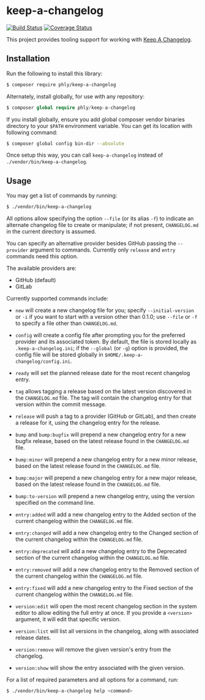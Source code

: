 # keep-a-changelog

[![Build Status](https://secure.travis-ci.org/phly/keep-a-changelog.svg?branch=master)](https://secure.travis-ci.org/phly/keep-a-changelog)
[![Coverage Status](https://coveralls.io/repos/github/phly/keep-a-changelog/badge.svg?branch=master)](https://coveralls.io/github/phly/keep-a-changelog?branch=master)

This project provides tooling support for working with [Keep A
Changelog](https://keepachangelog.com).

## Installation

Run the following to install this library:

```bash
$ composer require phly/keep-a-changelog
```

Alternately, install globally, for use with any repository:

```php
$ composer global require phly/keep-a-changelog
```

If you install globally, ensure you add global composer vendor binaries
directory to your `$PATH` environment variable. You can get its location with
following command:

```bash
$ composer global config bin-dir --absolute
```

Once setup this way, you can call `keep-a-changelog` instead of
`./vendor/bin/keep-a-changelog`.

## Usage

You may get a list of commands by running:

```bash
$ ./vendor/bin/keep-a-changelog
```

All options allow specifying the option `--file` (or its alias `-f`) to indicate
an alternate changelog file to create or manipulate; if not present,
`CHANGELOG.md` in the current directory is assumed.

You can specify an alternative provider besides GitHub passing the `--provider`
argument to commands. Currently only `release` and `entry` commands need this
option.

The available providers are:
- GitHub (default)
- GitLab

Currently supported commands include:

- `new` will create a new changelog file for you; specify `--initial-version` or
  `-i` if you want to start with a version other than 0.1.0; use `--file` or
  `-f` to specify a file other than `CHANGELOG.md`.

- `config` will create a config file after prompting you for the preferred
  provider and its associated token. By default, the file is stored locally as
  `.keep-a-changelog.ini`; if the `--global` (or `-g`) option is provided, the
  config file will be stored globally in `$HOME/.keep-a-changelog/config.ini`.

- `ready` will set the planned release date for the most recent changelog entry.

- `tag` allows tagging a release based on the latest version discovered in the
  `CHANGELOG.md` file. The tag will contain the changelog entry for that version
  within the commit message.

- `release` will push a tag to a provider (GitHub or GitLab), and then create a
  release for it, using the changelog entry for the release.

- `bump` and `bump:bugfix` will prepend a new changelog entry for a new bugfix
  release, based on the latest release found in the `CHANGELOG.md` file.

- `bump:minor` will prepend a new changelog entry for a new minor
  release, based on the latest release found in the `CHANGELOG.md` file.

- `bump:major` will prepend a new changelog entry for a new major
  release, based on the latest release found in the `CHANGELOG.md` file.

- `bump:to-version` will prepend a new changelog entry, using the version
  specified on the command line.

- `entry:added` will add a new changelog entry to the Added section of the
  current changelog within the `CHANGELOG.md` file.

- `entry:changed` will add a new changelog entry to the Changed section of the
  current changelog within the `CHANGELOG.md` file.

- `entry:deprecated` will add a new changelog entry to the Deprecated section of
  the current changelog within the `CHANGELOG.md` file.

- `entry:removed` will add a new changelog entry to the Removed section of the
  current changelog within the `CHANGELOG.md` file.

- `entry:fixed` will add a new changelog entry to the Fixed section of the
  current changelog within the `CHANGELOG.md` file.

- `version:edit` will open the most recent changelog section in the system editor
  to allow editing the full entry at once. If you provide a `<version>`
  argument, it will edit that specific version.

- `version:list` will list all versions in the changelog, along with associated
  release dates.

- `version:remove` will remove the given version's entry from the changelog.

- `version:show` will show the entry associated with the given version.

For a list of required parameters and all options for a command, run:

```bash
$ ./vendor/bin/keep-a-changelog help <command>
```
